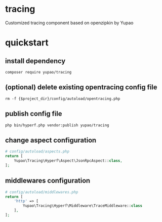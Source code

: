 # tracing

Customized tracing component based on openzipkin by Yupao

# quickstart

## install dependency

```shell
composer require yupao/tracing
```

## (optional) delete existing opentracing config file

```shell
rm -f {$project_dir}/config/autoload/opentracing.php
```

## publish config file

```shell
php bin/hyperf.php vendor:publish yupao/tracing
```

## change aspect configuration

```php
# config/autoload/aspects.php
return [
    Yupao\Tracing\Hyperf\Aspect\JsonRpcAspect::class,
];
```

## middlewares configuration

```php
# config/autoload/middlewares.php
return [
    'http' => [
        Yupao\Tracing\Hyperf\Middleware\TraceMiddleware::class
    ],
];
```
